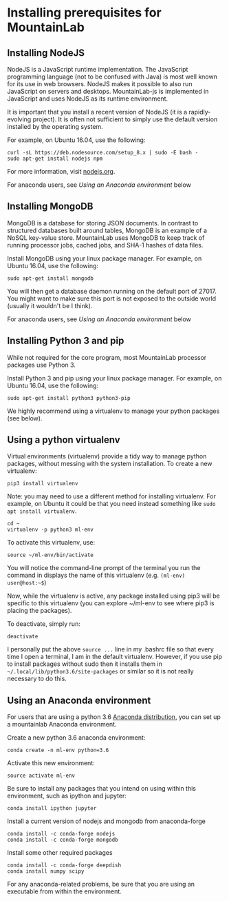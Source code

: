 # Installing prerequisites for MountainLab

## Installing NodeJS

NodeJS is a JavaScript runtime implementation. The JavaScript programming language (not to be confused with Java) is most well known for its use in web browsers. NodeJS makes it possible to also run JavaScript on servers and desktops. MountainLab-js is implemented in JavaScript and uses NodeJS as its runtime environment.

It is important that you install a recent version of NodeJS (it is a rapidly-evolving project). It is often not sufficient to simply use the default version installed by the operating system.

For example, on Ubuntu 16.04, use the following:
```
curl -sL https://deb.nodesource.com/setup_8.x | sudo -E bash -
sudo apt-get install nodejs npm
```

For more information, visit [nodejs.org](https://nodejs.org).

For anaconda users, see *Using an Anaconda environment* below

## Installing MongoDB

MongoDB is a database for storing JSON documents. In contrast to structured databases built around tables, MongoDB is an example of a NoSQL key-value store. MountainLab uses MongoDB to keep track of running processor jobs, cached jobs, and SHA-1 hashes of data files.

Install MongoDB using your linux package manager. For example, on Ubuntu 16.04, use the following:

```
sudo apt-get install mongodb
```

You will then get a database daemon running on the default port of 27017. You might want to make sure this port is not exposed to the outside world (usually it wouldn't be I think).

For anaconda users, see *Using an Anaconda environment* below

## Installing Python 3 and pip

While not required for the core program, most MountainLab processor packages use Python 3.

Install Python 3 and pip using your linux package manager. For example, on Ubuntu 16.04, use the following:

```
sudo apt-get install python3 python3-pip
```

We highly recommend using a virtualenv to manage your python packages (see below).

## Using a python virtualenv

Virtual environments (virtualenv) provide a tidy way to manage python packages, without messing with the system installation. To create a new virtualenv:

```
pip3 install virtualenv
```
Note: you may need to use a different method for installing virtualenv. For example, on Ubuntu it could be that you need instead something like `sudo apt install virtualenv`.

```
cd ~
virtualenv -p python3 ml-env
```
To activate this virtualenv, use:

```
source ~/ml-env/bin/activate
```

You will notice the command-line prompt of the terminal you run the command in displays the name of this virtualenv (e.g. `(ml-env) user@host:~$`)

Now, while the virtualenv is active, any package installed using pip3 will be specific to this virtualenv (you can explore ~/ml-env to see where pip3 is placing the packages).

To deactivate, simply run:

```
deactivate
```

I personally put the above ```source ...``` line in my .bashrc file so that every time I open a terminal, I am in the default virtualenv. However, if you use pip to install packages without sudo then it installs them in `~/.local/lib/python3.6/site-packages` or similar so it is not really necessary to do this.

## Using an Anaconda environment

For users that are using a python 3.6 [Anaconda distribution](https://www.anaconda.com/distribution/), you can set up a mountainlab Anaconda environment.

Create a new python 3.6 anaconda environment:
```
conda create -n ml-env python=3.6
```
Activate this new environment:
```
source activate ml-env
```
Be sure to install any packages that you intend on using within this environment, such as ipython and jupyter:
```
conda install ipython jupyter
```

Install a current version of nodejs and mongodb from anaconda-forge
```
conda install -c conda-forge nodejs
conda install -c conda-forge mongodb
```

Install some other required packages
```
conda install -c conda-forge deepdish
conda install numpy scipy
```

For any anaconda-related problems, be sure that you are using an executable from within the environment.
